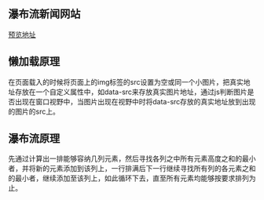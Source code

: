 ## 瀑布流新闻网站
[预览地址](https://kotou.github.io/waterfall-sinanews/index.html)
## 懒加载原理
在页面载入的时候将页面上的img标签的src设置为空或同一个小图片，把真实地址存放在一个自定义属性中，如data-src来存放真实图片地址，通过js判断图片是否出现在窗口视野中，当图片出现在视野中时将data-src存放的真实地址放到出现的图片的src上。
## 瀑布流原理
先通过计算出一排能够容纳几列元素，然后寻找各列之中所有元素高度之和的最小者，并将新的元素添加到该列上，一行排满后下一行继续寻找所有列的各元素之和的最小者，继续添加至该列上，如此循环下去，直至所有元素均能够按要求排列为止。
